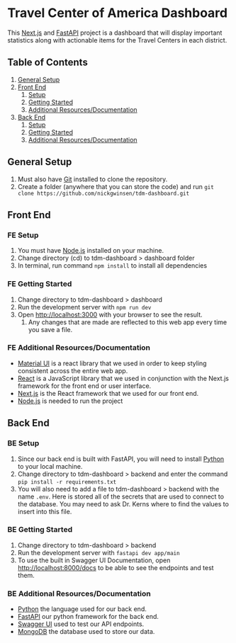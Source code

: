 # Travel Center of America Dashboard

This [Next.js](https://nextjs.org) and [FastAPI](https://fastapi.tiangolo.com) project is a dashboard that will display important statistics along with actionable items for the Travel Centers in each district.

## Table of Contents

1. [General Setup](#general-setup)
2. [Front End](#front-end)
    1. [Setup](#fe-setup)
    2. [Getting Started](#fe-getting-started)
    3. [Additional Resources/Documentation](#fe-additional-resourcesdocumentation)
3. [Back End](#back-end)
    1. [Setup](#be-setup)
    2. [Getting Started](#be-getting-started)
    3. [Additional Resources/Documentation](#be-additional-resourcesdocumentation)

## General Setup

1. Must also have [Git](https://git-scm.com/book/en/v2/Getting-Started-Installing-Git) installed to clone the repository.
2. Create a folder (anywhere that you can store the code) and run `git clone https://github.com/nickgwinsen/tdm-dashboard.git`

## Front End

### FE Setup

1. You must have [Node.js](https://nodejs.org/en/download/prebuilt-installer) installed on your machine.
2. Change directory (cd) to tdm-dashboard > dashboard folder
3. In terminal, run command `npm install` to install all dependencies

### FE Getting Started

1. Change directory to tdm-dashboard > dashboard
2. Run the development server with `npm run dev`
3. Open [http://localhost:3000](http://localhost:3000) with your browser to see the result.
    1. Any changes that are made are reflected to this web app every time you save a file.

### FE Additional Resources/Documentation

-   [Material UI](https://mui.com/material-ui/getting-started/) is a react library that we used in order to keep styling consistent across the entire web app.
-   [React](https://react.dev) is a JavaScript library that we used in conjunction with the Next.js framework for the front end or user interface.
-   [Next.js](https://nextjs.org/docs) is the React framework that we used for our front end.
-   [Node.js](https://nodejs.org/en) is needed to run the project

## Back End

### BE Setup

1. Since our back end is built with FastAPI, you will need to install [Python](https://www.python.org/downloads/) to your local machine.
2. Change directory to tdm-dashboard > backend and enter the command `pip install -r requirements.txt`
3. You will also need to add a file to tdm-dashboard > backend with the name `.env`. Here is stored all of the secrets that are used to connect to the database. You may need to ask Dr. Kerns where to find the values to insert into this file.

### BE Getting Started

1. Change directory to tdm-dashboard > backend
2. Run the development server with `fastapi dev app/main`
3. To use the built in Swagger UI Documentation, open [http://localhost:8000/docs](http://localhost:8000/docs) to be able to see the endpoints and test them.

### BE Additional Resources/Documentation

-   [Python](https://www.python.org) the language used for our back end.
-   [FastAPI](https://fastapi.tiangolo.com) our python framework for the back end.
-   [Swagger UI](https://swagger.io/tools/swagger-ui/) used to test our API endpoints.
-   [MongoDB](https://www.mongodb.com) the database used to store our data.
